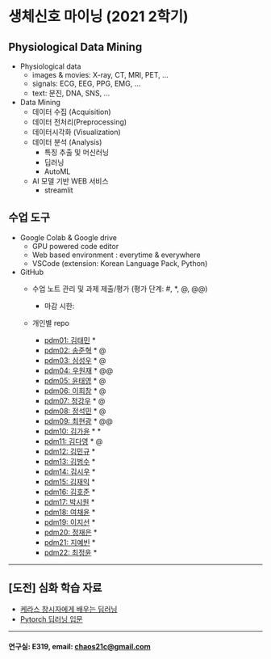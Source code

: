 # 생체신호 마이닝 (2021 2학기)

## Physiological Data Mining
* Physiological data
  - images & movies: X-ray, CT, MRI, PET, ...
  - signals: ECG, EEG, PPG, EMG, ...
  - text: 문진, DNA, SNS, ...
* Data Mining
  - 데이터 수집 (Acquisition)
  - 데이터 전처리(Preprocessing)
  - 데이터시각화 (Visualization)
  - 데이터 분석 (Analysis)
    * 특징 추출 및 머신러닝
    * 딥러닝
    * AutoML
  - AI 모델 기반 WEB 서비스
    * streamlit
    
## 수업 도구
* Google Colab & Google drive
  - GPU powered code editor
  - Web based environment : everytime & everywhere
  - VSCode (extension: Korean Language Pack, Python)
* GitHub
  - 수업 노트 관리 및 과제 제출/평가 (평가 단계: #, *, @, @@)
    * 마감 시한: 
    
  - 개인별 repo  
    * [pdm01: 김태민](https://github.com/KTM001/PDM01) *
    * [pdm02: 송준혁](https://github.com/916jun/pdm02) * @
    * [pdm03: 심성우](https://github.com/pdm03/pdm03) * @
    * [pdm04: 우원재](https://github.com/SALRIGO/pdm04) * @@
    * [pdm05: 윤태영](https://github.com/xodud5654/PDM05) * @
    * [pdm06: 이희창](https://github.com/Hee0305/PDM06) * @
    * [pdm07: 정강우](https://github.com/junggangwo/pdm07) * @
    * [pdm08: 정석민](https://github.com/seokmin1/PDM08) * @
    * [pdm09: 최현광](https://github.com/choihyungwang/pdm09) * @@
    * [pdm10: 김가윤](https://github.com/20193253/pdm10) * *
    * [pdm11: 김다영](https://github.com/dayeong918/pdm011) * @
    * [pdm12: 김민규](https://github.com/Skystar728/pdm12) *
    * [pdm13: 김범수](https://github.com/bum3632/pdm13) *
    * [pdm14: 김시우](https://github.com/loosiu/pdm14) *
    * [pdm15: 김재익](https://github.com/kim0129s/pdm15) *
    * [pdm16: 김호준](https://github.com/hojoooon/PDM16) *
    * [pdm17: 박시원](https://github.com/w2j1y12/pdm17) *
    * [pdm18: 여채윤](https://github.com/ducodbs0516/pdm18) *
    * [pdm19: 이지선](https://github.com/jiseon0516/pdm19) *
    * [pdm20: 정재은](https://github.com/joung-jaeeun/pdm20) *
    * [pdm21: 지예빈](https://github.com/Obliqueflo/PDM21) *
    * [pdm22: 최정윤](https://github.com/yoon0411/pdm22) *
 ---
 
 ## [도전] 심화 학습 자료

 - [케라스 창시자에게 배우는 딥러닝](https://github.com/rickiepark/deep-learning-with-python-notebooks)  
 - [Pytorch 딥러닝 입문](https://github.com/Justin-A/DeepLearning101)  
 
 ---
  #### 연구실: E319, email: chaos21c@gmail.com
 
